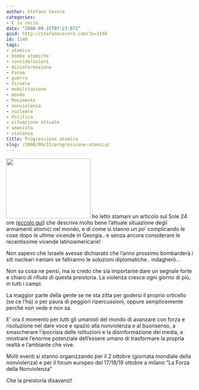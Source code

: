 ```yaml
---
author: Stefano Cecere
categories:
- E io cecio..
date: "2008-09-15T07:23:07Z"
guid: http://stefanocecere.com/?p=1146
id: 1146
tags:
- atomica
- bombe atomiche
- considerazioni
- disinformazione
- Forum
- guerra
- Israele
- mobilitazione
- mondo
- Movimento
- nonviolenza
- nucleare
- Politica
- situazione attuale
- umanista
- violenza
title: Progressione atomica
slug: /2008/09/15/progressione-atomica/
---
```


[<img class="alignleft size-medium wp-image-1147" title="missile-nucleare-324x230" src="http://stefanocecere.com/wp-content/uploads/sites/3/2008/09/missile-nucleare-324x230.jpg" alt="" width="227" height="161" srcset="http://stefanocecere.com/wp-content/uploads/sites/3/2008/09/missile-nucleare-324x230.jpg 324w, http://stefanocecere.com/wp-content/uploads/sites/3/2008/09/missile-nucleare-324x230-300x213.jpg 300w" sizes="(max-width: 227px) 100vw, 227px" />](http://stefanocecere.com/wp-content/uploads/sites/3/2008/09/missile-nucleare-324x230.jpg) ho letto stamani un articolo sul Sole 24 ore ([eccolo qui](http://www.ilsole24ore.com/art/SoleOnLine4/Mondo/2008/09/arsenali-nucleari-equilibrio-terrore.shtml)) che descrive molto bene l&#8217;attuale situazione degli armamenti atomici nel mondo, e di come si stanno un po&#8217; complicando le cose dopo le ultime vicende in Georgia.. e senza ancora considerare le recentissime vicende latinoamericane!

Non sapevo che Israele avesse dichiarato che l&#8217;anno prossimo bombarderà i siti nucleari iraniani se falliranno le soluzioni diplomatiche.. indagherò&#8230;

Non so cosa ne pensi, ma io credo che sia importante dare un segnale forte e chiaro di rifiuto di questa preistoria. La violenza cresce ogni giorno di più, in tutti i campi.

La maggior parte della gente se ne sta zitta per godersi il proprio orticello (se ce l&#8217;ha) o per paura di peggiori ripercussioni, oppure semplicemente perché non vede e non sa.

E&#8217; ora il momento per tutti gli umanisti del mondo di avanzare con forza e risoluzione nel dare voce e spazio alla nonviolenza e al buonsenso, a smascherare l&#8217;ipocrisia delle istituzioni e la disinformazione dei media, a mostrare l&#8217;enorme potenziale dell&#8217;essere umano di trasformare la propria realtà e l&#8217;ambiante che vive.

Molti eventi si stanno organizzando per il 2 ottobre (giornata mondiale della nonviolenza) e per il forum europeo del 17/18/19 ottobre a milano &#8220;La Forza della Nonviolenza&#8221;

Che la preistoria disavanzi!